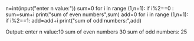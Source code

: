 n=int(input("enter n value:"))
sum=0
for i in range (1,n+1):
    if i%2==0 :
        sum=sum+i
print("sum of even numbers",sum)
add=0
for i in range (1,n+1):
    if i%2==1:
        add=add+i
print("sum of odd numbers:",add)

Output:
enter n value:10
sum of even numbers 30
sum of odd numbers: 25
